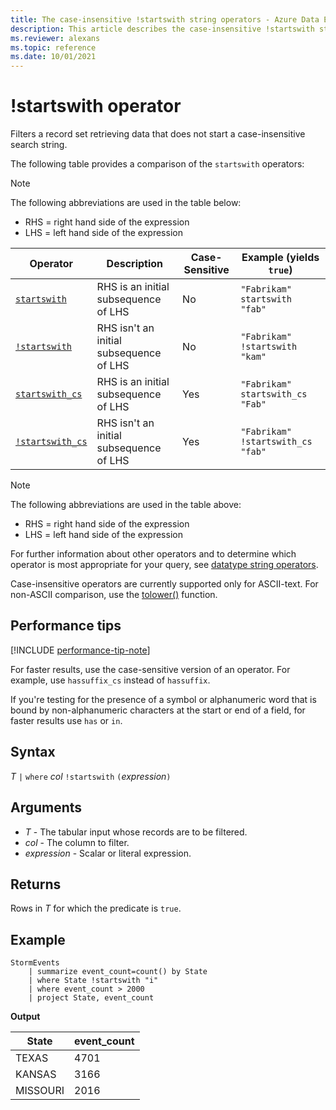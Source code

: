 ```yaml
---
title: The case-insensitive !startswith string operators - Azure Data Explorer
description: This article describes the case-insensitive !startswith string operator in Azure Data Explorer.
ms.reviewer: alexans
ms.topic: reference
ms.date: 10/01/2021
---
```

# !startswith operator

Filters a record set retrieving data that does not start a case-insensitive search string.

The following table provides a comparison of the `startswith` operators:

> [!NOTE]
> The following abbreviations are used in the table below:
>
> * RHS = right hand side of the expression
> * LHS = left hand side of the expression

|Operator   |Description   |Case-Sensitive  |Example (yields `true`)  |
|-----------|--------------|----------------|-------------------------|
|[`startswith`](startswith-operator.md) |RHS is an initial subsequence of LHS |No |`"Fabrikam" startswith "fab"`|
|[`!startswith`](not-startswith-operator.md) |RHS isn't an initial subsequence of LHS |No |`"Fabrikam" !startswith "kam"`|
|[`startswith_cs`](startswith-cs-operator.md)  |RHS is an initial subsequence of LHS |Yes |`"Fabrikam" startswith_cs "Fab"`|
|[`!startswith_cs`](not-startswith-cs-operator.md) |RHS isn't an initial subsequence of LHS |Yes |`"Fabrikam" !startswith_cs "fab"`|

> [!NOTE]
> The following abbreviations are used in the table above:
>
> * RHS = right hand side of the expression
> * LHS = left hand side of the expression

For further information about other operators and to determine which operator is most appropriate for your query, see [datatype string operators](datatypes-string-operators.md). 

Case-insensitive operators are currently supported only for ASCII-text. For non-ASCII comparison, use the [tolower()](tolowerfunction.md) function.

## Performance tips

[!INCLUDE [performance-tip-note](../../includes/performance-tip-note.md)]

For faster results, use the case-sensitive version of an operator. For example, use `hassuffix_cs` instead of `hassuffix`.

If you're testing for the presence of a symbol or alphanumeric word that is bound by non-alphanumeric characters at the start or end of a field, for faster results use `has` or `in`.

## Syntax

*T* `|` `where` *col* `!startswith` `(`*expression*`)` 

## Arguments

* *T* - The tabular input whose records are to be filtered.
* *col* - The column to filter.
* *expression* - Scalar or literal expression.

## Returns

Rows in *T* for which the predicate is `true`.

## Example

<!-- csl: https://help.kusto.windows.net/Samples -->
```kusto
StormEvents
    | summarize event_count=count() by State
    | where State !startswith "i"
    | where event_count > 2000
    | project State, event_count
```

**Output**

|State|event_count|
|-----|-----------|
|TEXAS|4701|
|KANSAS|3166|
|MISSOURI|2016|
